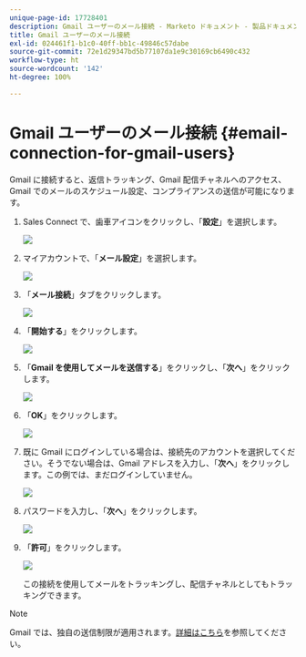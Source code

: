 ```yaml
---
unique-page-id: 17728401
description: Gmail ユーザーのメール接続 - Marketo ドキュメント - 製品ドキュメント
title: Gmail ユーザーのメール接続
exl-id: 024461f1-b1c0-40ff-bb1c-49846c57dabe
source-git-commit: 72e1d29347bd5b77107da1e9c30169cb6490c432
workflow-type: ht
source-wordcount: '142'
ht-degree: 100%

---
```


# Gmail ユーザーのメール接続 {#email-connection-for-gmail-users}

Gmail に接続すると、返信トラッキング、Gmail 配信チャネルへのアクセス、Gmail でのメールのスケジュール設定、コンプライアンスの送信が可能になります。

1. Sales Connect で、歯車アイコンをクリックし、「**設定**」を選択します。

   ![](assets/one.png)

1. マイアカウントで、「**メール設定**」を選択します。

   ![](assets/two.png)

1. 「**メール接続**」タブをクリックします。

   ![](assets/three.png)

1. 「**開始する**」をクリックします。

   ![](assets/four.png)

1. 「**Gmail を使用してメールを送信する**」をクリックし、「**次へ**」をクリックします。

   ![](assets/five.png)

1. 「**OK**」をクリックします。

   ![](assets/six.png)

1. 既に Gmail にログインしている場合は、接続先のアカウントを選択してください。そうでない場合は、Gmail アドレスを入力し、「**次へ**」をクリックします。この例では、まだログインしていません。

   ![](assets/seven.png)

1. パスワードを入力し、「**次へ**」をクリックします。

   ![](assets/eight.png)

1. 「**許可**」をクリックします。

   ![](assets/nine.png)

   この接続を使用してメールをトラッキングし、配信チャネルとしてもトラッキングできます。

>[!NOTE]
>
>Gmail では、独自の送信制限が適用されます。[詳細はこちら](/help/marketo/product-docs/marketo-sales-connect/email/email-delivery/email-connection-throttling.md#email-provider-limits)を参照してください。
